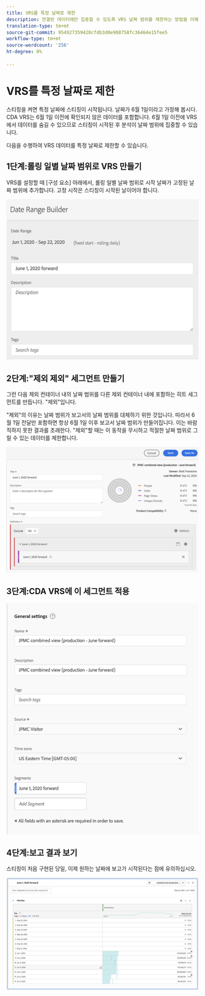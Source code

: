 ```yaml
---
title: VRS를 특정 날짜로 제한
description: 연결된 데이터에만 집중할 수 있도록 VRS 날짜 범위를 제한하는 방법을 이해합니다.
translation-type: tm+mt
source-git-commit: 954927359420cfdb3d0e908758fc36464e15fee5
workflow-type: tm+mt
source-wordcount: '256'
ht-degree: 0%

---
```



# VRS를 특정 날짜로 제한

스티칭을 켜면 특정 날짜에 스티칭이 시작됩니다. 날짜가 6월 1일이라고 가정해 봅시다. CDA VRS는 6월 1일 이전에 확인되지 않은 데이터를 포함합니다. 6월 1일 이전에 VRS에서 데이터를 숨길 수 있으므로 스티칭이 시작된 후 분석이 날짜 범위에 집중할 수 있습니다.

다음을 수행하여 VRS 데이터를 특정 날짜로 제한할 수 있습니다.

## 1단계:롤링 일별 날짜 범위로 VRS 만들기

VRS를 설정할 때 [구성 요소] 아래에서, 롤링 일별 날짜 범위로 시작 날짜가 고정된 날짜 범위에 추가합니다. 고정 시작은 스티칭이 시작된 날이어야 합니다.

![](assets/rolling-daily.png)

## 2단계:&quot;제외 제외&quot; 세그먼트 만들기

그런 다음 제외 컨테이너 내의 날짜 범위를 다른 제외 컨테이너 내에 포함하는 히트 세그먼트를 만듭니다. &quot;제외&quot;입니다.

&quot;제외&quot;의 이유는 날짜 범위가 보고서의 날짜 범위를 대체하기 위한 것입니다. 따라서 6월 1일 전달만 포함하면 항상 6월 1일 이후 보고서 날짜 범위가 만들어집니다. 이는 바람직하지 못한 결과를 초래한다. &quot;제외&quot;할 때는 이 동작을 무시하고 적절한 날짜 범위로 그릴 수 있는 데이터를 제한합니다.

![](assets/exclude-exclude.png)

## 3단계:CDA VRS에 이 세그먼트 적용

![](assets/apply-segment.png)

## 4단계:보고 결과 보기

스티칭이 처음 구현된 당일, 이제 원하는 날짜에 보고가 시작된다는 점에 유의하십시오.

![](assets/report-limited-dates.png)